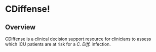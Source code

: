 # CDiffense!

## Overview

CDiffense is a clinical decision support resource for clinicians to assess which ICU patients are at risk for a *C. Diff.* infection.
